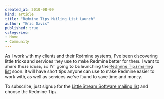 ```yaml
---
created_at: 2010-08-09
kind: article
title: "Redmine Tips Mailing List Launch"
author: "Eric Davis"
published: true
categories:
- Home
- Community
---
```


As I work with my clients and their Redmine systems, I've been discovering little tricks and services they use to make Redmine better for them.  I want to share these ideas, so I'm going to be launching the [Redmine Tips mailing list][list] soon.  It will have short tips anyone can use to make Redmine easier to work with, as well as services we've found to save time and money.

To subscribe, just signup for the [Little Stream Software mailing list][list] and choose the Redmine Tips.

[list]: http://www.littlestreamsoftware.com/newsletter.html
